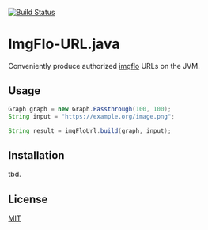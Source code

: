 [![Build Status](https://travis-ci.org/the-grid/imgflo-url-java.svg?branch=master)](https://travis-ci.org/the-grid/imgflo-url-java)

# ImgFlo-URL.java

Conveniently produce authorized [imgflo](https://github.com/jonnor/imgflo) URLs on the JVM.


## Usage

```java
Graph graph = new Graph.Passthrough(100, 100);
String input = "https://example.org/image.png";

String result = imgFloUrl.build(graph, input);
```


## Installation

tbd.


## License

[MIT](LICENSE.md)
